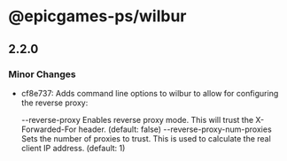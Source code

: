 # @epicgames-ps/wilbur

## 2.2.0

### Minor Changes

- cf8e737: Adds command line options to wilbur to allow for configuring the reverse proxy:

    --reverse-proxy Enables reverse proxy mode. This will
    trust the X-Forwarded-For header.
    (default: false)
    --reverse-proxy-num-proxies <number> Sets the number of proxies to trust.
    This is used to calculate the real
    client IP address. (default: 1)
